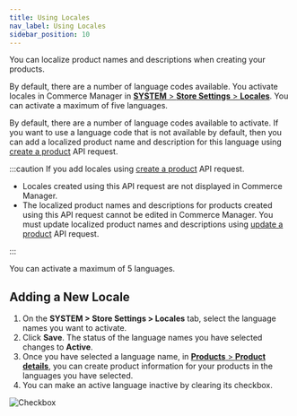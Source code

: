 ```yaml
---
title: Using Locales
nav_label: Using Locales
sidebar_position: 10
---
```


You can localize product names and descriptions when creating your products.

By default, there are a number of language codes available. You activate locales in Commerce Manager in [**SYSTEM** > **Store Settings** > **Locales**]( /docs/pxm/products/locales). You can activate a maximum of five languages.

By default, there are a number of language codes available to activate. If you want to use a language code that is not available by default, then you can add a localized product name and description for this language using [create a product](/docs/pxm/products/ep-pxm-products-api/create-a-product) API request.

:::caution
If you add locales using [create a product](/docs/pxm/products/ep-pxm-products-api/create-a-product) API request.

- Locales created using this API request are not displayed in Commerce Manager.
- The localized product names and descriptions for products created using this API request cannot be edited in Commerce Manager. You must update localized product names and descriptions using [update a product](/docs/pxm/products/ep-pxm-products-api/update-a-product) API request.

:::

You can activate a maximum of 5 languages.

## Adding a New Locale

1. On the **SYSTEM > Store Settings > Locales** tab, select the language names you want to activate.
1. Click **Save**. The status of the language names you have selected changes to **Active**.
1. Once you have selected a language name, in [**Products** > **Product details**](/docs/pxm/products/pxm-products-commerce-manager/configure-locales), you can create product information for your products in the languages you have selected.
1. You can make an active language inactive by clearing its checkbox.

![Checkbox](/assets/locales3.png)
